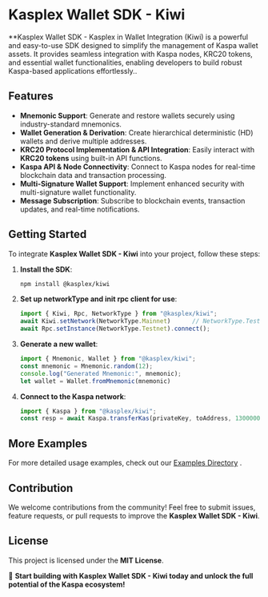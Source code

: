 # Kasplex Wallet SDK - Kiwi

**Kasplex Wallet SDK - Kasplex in Wallet Integration (Kiwi) is a powerful and easy-to-use SDK designed to simplify the management of Kaspa wallet assets. It provides seamless integration with Kaspa nodes, KRC20 tokens, and essential wallet functionalities, enabling developers to build robust Kaspa-based applications effortlessly..

## Features

- **Mnemonic Support**: Generate and restore wallets securely using industry-standard mnemonics.
- **Wallet Generation & Derivation**: Create hierarchical deterministic (HD) wallets and derive multiple addresses.
- **KRC20 Protocol Implementation & API Integration**: Easily interact with **KRC20 tokens** using built-in API functions.
- **Kaspa API & Node Connectivity**: Connect to Kaspa nodes for real-time blockchain data and transaction processing.
- **Multi-Signature Wallet Support**: Implement enhanced security with multi-signature wallet functionality.
- **Message Subscription**: Subscribe to blockchain events, transaction updates, and real-time notifications.

## Getting Started

To integrate **Kasplex Wallet SDK - Kiwi** into your project, follow these steps:

1. **Install the SDK**:
   ```sh
   npm install @kasplex/kiwi
   ```
2. **Set up networkType and init rpc client for use**:
   ```typescript
   import { Kiwi, Rpc, NetworkType } from "@kasplex/kiwi";
   await Kiwi.setNetwork(NetworkType.Mainnet)      // NetworkType.Testnet for test net
   await Rpc.setInstance(NetworkType.Testnet).connect();
   ```
3. **Generate a new wallet**:
   ```typescript
   import { Mnemonic, Wallet } from "@kasplex/kiwi";
   const mnemonic = Mnemonic.random(12);
   console.log("Generated Mnemonic:", mnemonic);
   let wallet = Wallet.fromMnemonic(mnemonic)
   ```
   
4. **Connect to the Kaspa network**:
   ```typescript
   import { Kaspa } from "@kasplex/kiwi";
   const resp = await Kaspa.transferKas(privateKey, toAddress, 130000000n, 10000n)
   ```

## More Examples
For more detailed usage examples, check out our [Examples Directory](./examples/)
.

## Contribution

We welcome contributions from the community! Feel free to submit issues, feature requests, or pull requests to improve the **Kasplex Wallet SDK - Kiwi**.

## License

This project is licensed under the **MIT License**.

🚀 **Start building with Kasplex Wallet SDK - Kiwi today and unlock the full potential of the Kaspa ecosystem!**

